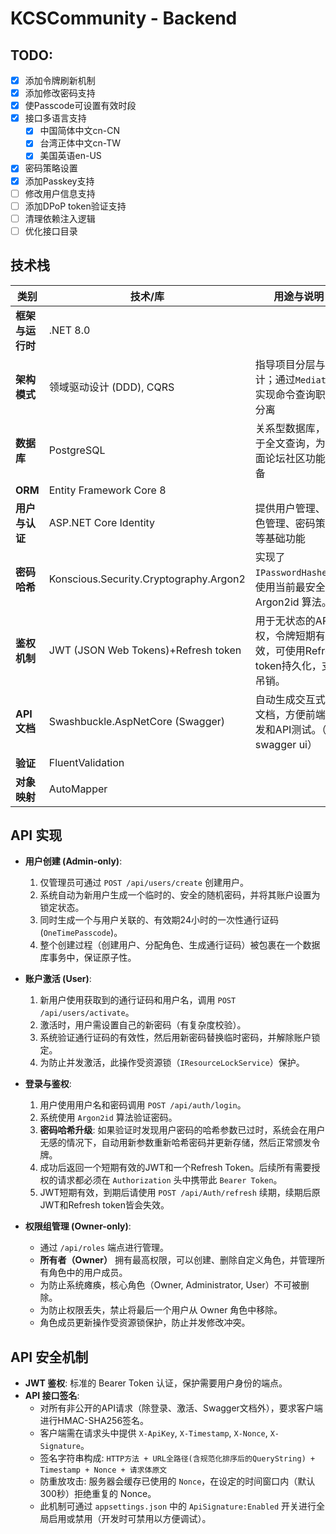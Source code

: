 # KCSCommunity - Backend

## TODO:

- [x] 添加令牌刷新机制
- [x] 添加修改密码支持
- [x] 使Passcode可设置有效时段
- [x] 接口多语言支持
  - [x] 中国简体中文cn-CN
  - [x] 台湾正体中文cn-TW
  - [x] 美国英语en-US
- [x] 密码策略设置
- [x] 添加Passkey支持
- [ ] 修改用户信息支持
- [ ] 添加DPoP token验证支持
- [ ] 清理依赖注入逻辑
- [ ] 优化接口目录

## 技术栈
| 类别             | 技术/库                                   | 用途与说明                                        |
| ---------------- |----------------------------------------|----------------------------------------------|
| **框架与运行时** | .NET 8.0                               |                                              |
| **架构模式**     | 领域驱动设计 (DDD), CQRS                     | 指导项目分层与设计；通过`MediatR`库实现命令查询职责分离             |
| **数据库**       | PostgreSQL                             | 关系型数据库，善于全文查询，为后面论坛社区功能准备                    |
| **ORM**          | Entity Framework Core 8                |                                              |
| **用户与认证**   | ASP.NET Core Identity                  | 提供用户管理、角色管理、密码策略等基础功能                        |
| **密码哈希**     | Konscious.Security.Cryptography.Argon2 | 实现了 `IPasswordHasher`，使用当前最安全的 Argon2id 算法。  |
| **鉴权机制**     | JWT (JSON Web Tokens)+Refresh token    | 用于无状态的API鉴权，令牌短期有效，可使用Refresh token持久化，支持吊销。 |
| **API 文档**     | Swashbuckle.AspNetCore (Swagger)       | 自动生成交互式API文档，方便前端开发和API测试。（带swagger ui）      |
| **验证**         | FluentValidation                       |                                              |
| **对象映射**     | AutoMapper                             |                                              |

## API 实现

*   **用户创建 (Admin-only)**:
    1.  仅管理员可通过 `POST /api/users/create` 创建用户。
    2.  系统自动为新用户生成一个临时的、安全的随机密码，并将其账户设置为锁定状态。
    3.  同时生成一个与用户关联的、有效期24小时的一次性通行证码 (`OneTimePasscode`)。
    4.  整个创建过程（创建用户、分配角色、生成通行证码）被包裹在一个数据库事务中，保证原子性。

*   **账户激活 (User)**:
    1.  新用户使用获取到的通行证码和用户名，调用 `POST /api/users/activate`。
    2.  激活时，用户需设置自己的新密码（有复杂度校验）。
    3.  系统验证通行证码的有效性，然后用新密码替换临时密码，并解除账户锁定。
    4.  为防止并发激活，此操作受资源锁（`IResourceLockService`）保护。

*   **登录与鉴权**:
    1.  用户使用用户名和密码调用 `POST /api/auth/login`。
    2.  系统使用 `Argon2id` 算法验证密码。
    3.  **密码哈希升级**: 如果验证时发现用户密码的哈希参数已过时，系统会在用户无感的情况下，自动用新参数重新哈希密码并更新存储，然后正常颁发令牌。
    4.  成功后返回一个短期有效的JWT和一个Refresh Token。后续所有需要授权的请求都必须在 `Authorization` 头中携带此 `Bearer Token`。
    5.  JWT短期有效，到期后请使用 `POST /api/Auth/refresh` 续期，续期后原JWT和Refresh token皆会失效。

*   **权限组管理 (Owner-only)**:
    *   通过 `/api/roles` 端点进行管理。
    *   **所有者（Owner）** 拥有最高权限，可以创建、删除自定义角色，并管理所有角色中的用户成员。
    *   为防止系统瘫痪，核心角色（Owner, Administrator, User）不可被删除。
    *   为防止权限丢失，禁止将最后一个用户从 Owner 角色中移除。
    *   角色成员更新操作受资源锁保护，防止并发修改冲突。

## API 安全机制

*   **JWT 鉴权**: 标准的 Bearer Token 认证，保护需要用户身份的端点。
*   **API 接口签名**:
    *   对所有非公开的API请求（除登录、激活、Swagger文档外），要求客户端进行HMAC-SHA256签名。
    *   客户端需在请求头中提供 `X-ApiKey`, `X-Timestamp`, `X-Nonce`, `X-Signature`。
    *   签名字符串构成: `HTTP方法 + URL全路径(含规范化排序后的QueryString) + Timestamp + Nonce + 请求体原文`
    *   防重放攻击: 服务器会缓存已使用的 `Nonce`，在设定的时间窗口内（默认300秒）拒绝重复的 Nonce。
    *   此机制可通过 `appsettings.json` 中的 `ApiSignature:Enabled` 开关进行全局启用或禁用（开发时可禁用以方便调试）。
